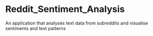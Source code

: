 # Reddit_Sentiment_Analysis
An application that analyses text data from subreddits and visualise sentiments and text patterns
